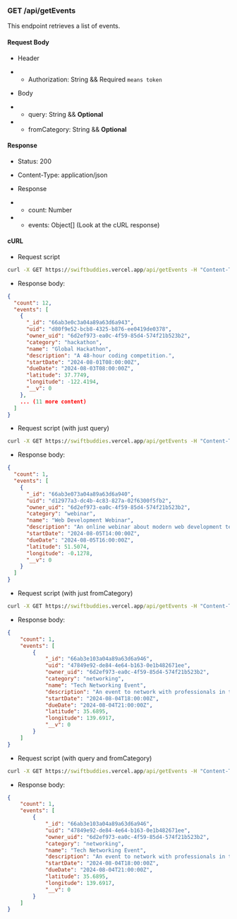 ### GET /api/getEvents

This endpoint retrieves a list of events.

#### Request Body

- Header
- - Authorization: String && Required `means token`

- Body
- - query: String && **Optional**
- - fromCategory: String && **Optional**

#### Response

- Status: 200
    
- Content-Type: application/json
    
- Response
- - count: Number
- - events: Object[] (Look at the cURL response)


#### cURL

- Request script
```cmd
curl -X GET https://swiftbuddies.vercel.app/api/getEvents -H "Content-Type: application/json" -d '{"token": "your_token"}' -s | jq .  
```

- Response body:
```json
{
  "count": 12,
  "events": [
    {
      "_id": "66ab3e0c3a04a89a63d6a943",
      "uid": "d80f9e52-bcb8-4325-b876-ee0419de0378",
      "owner_uid": "6d2ef973-ea0c-4f59-85d4-574f21b523b2",
      "category": "hackathon",
      "name": "Global Hackathon",
      "description": "A 48-hour coding competition.",
      "startDate": "2024-08-01T08:00:00Z",
      "dueDate": "2024-08-03T08:00:00Z",
      "latitude": 37.7749,
      "longitude": -122.4194,
      "__v": 0
    },
    ... (11 more content)
  ]
}
```

- Request script (with just query)
```cmd
curl -X GET https://swiftbuddies.vercel.app/api/getEvents -H "Content-Type: application/json" -d '{"token": "your_token", "query": "webinar"}' -s | jq .  
```

- Response body:
```json
{
  "count": 1,
  "events": [
    {
      "_id": "66ab3e073a04a89a63d6a940",
      "uid": "d12977a3-dc4b-4c83-827a-02f6300f5fb2",
      "owner_uid": "6d2ef973-ea0c-4f59-85d4-574f21b523b2",
      "category": "webinar",
      "name": "Web Development Webinar",
      "description": "An online webinar about modern web development techniques.",
      "startDate": "2024-08-05T14:00:00Z",
      "dueDate": "2024-08-05T16:00:00Z",
      "latitude": 51.5074,
      "longitude": -0.1278,
      "__v": 0
    }
  ]
}
```

- Request script (with just fromCategory)
```cmd
curl -X GET https://swiftbuddies.vercel.app/api/getEvents -H "Content-Type: application/json" -d '{"token": "your_token", "fromCategory": "networking"}' -s | jq .  
```

- Response body:
```json
{
    "count": 1,
    "events": [
        {
            "_id": "66ab3e103a04a89a63d6a946",
            "uid": "47849e92-de84-4e64-b163-0e1b482671ee",
            "owner_uid": "6d2ef973-ea0c-4f59-85d4-574f21b523b2",
            "category": "networking",
            "name": "Tech Networking Event",
            "description": "An event to network with professionals in the tech industry.",
            "startDate": "2024-08-04T18:00:00Z",
            "dueDate": "2024-08-04T21:00:00Z",
            "latitude": 35.6895,
            "longitude": 139.6917,
            "__v": 0
        }
    ]
}
```

- Request script (with query and fromCategory)
```cmd
curl -X GET https://swiftbuddies.vercel.app/api/getEvents -H "Content-Type: application/json" -d '{"token": "your_token", "query": "tech", "fromCategory": "networking" }' -s | jq .  
```

- Response body:
```json
{
    "count": 1,
    "events": [
        {
            "_id": "66ab3e103a04a89a63d6a946",
            "uid": "47849e92-de84-4e64-b163-0e1b482671ee",
            "owner_uid": "6d2ef973-ea0c-4f59-85d4-574f21b523b2",
            "category": "networking",
            "name": "Tech Networking Event",
            "description": "An event to network with professionals in the tech industry.",
            "startDate": "2024-08-04T18:00:00Z",
            "dueDate": "2024-08-04T21:00:00Z",
            "latitude": 35.6895,
            "longitude": 139.6917,
            "__v": 0
        }
    ]
}
```